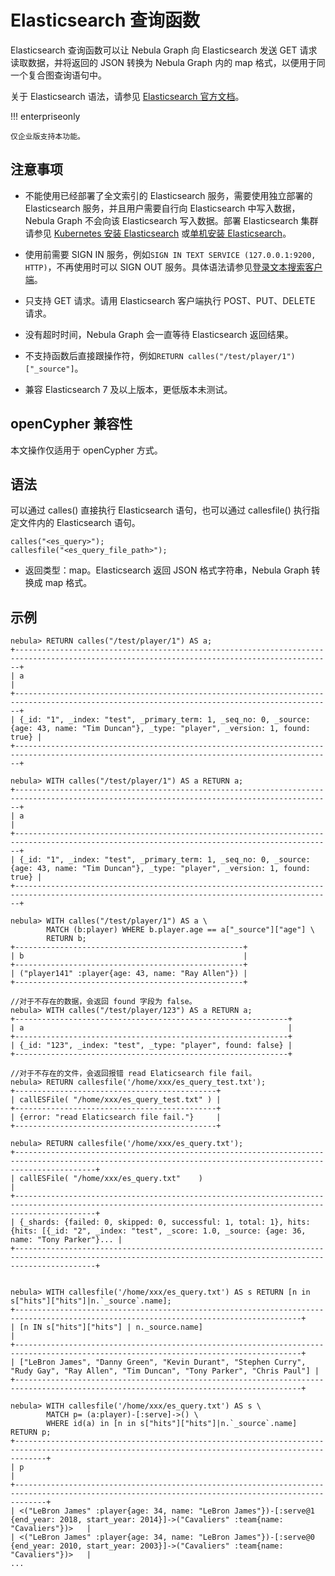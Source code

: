# Elasticsearch 查询函数

Elasticsearch 查询函数可以让 Nebula Graph 向 Elasticsearch 发送 GET 请求读取数据，并将返回的 JSON 转换为 Nebula Graph 内的 map 格式，以便用于同一个复合图查询语句中。

关于 Elasticsearch 语法，请参见 [Elasticsearch 官方文档](https://www.elastic.co/guide/en/elasticsearch/reference/current/search-your-data.html)。

!!! enterpriseonly

    仅企业版支持本功能。

## 注意事项

- 不能使用已经部署了全文索引的 Elasticsearch 服务，需要使用独立部署的 Elasticsearch 服务，并且用户需要自行向 Elasticsearch 中写入数据，Nebula Graph 不会向该 Elasticsearch 写入数据。部署 Elasticsearch 集群请参见 [Kubernetes 安装 Elasticsearch](https://www.elastic.co/guide/en/cloud-on-k8s/current/k8s-deploy-elasticsearch.html) 或[单机安装 Elasticsearch](https://www.elastic.co/guide/en/elasticsearch/reference/7.15/targz.html)。

- 使用前需要 SIGN IN 服务，例如`SIGN IN TEXT SERVICE (127.0.0.1:9200, HTTP)`，不再使用时可以 SIGN OUT 服务。具体语法请参见[登录文本搜索客户端](../../4.deployment-and-installation/6.deploy-text-based-index/2.deploy-es.md#_3)。

- 只支持 GET 请求。请用 Elasticsearch 客户端执行 POST、PUT、DELETE 请求。

- 没有超时时间，Nebula Graph 会一直等待 Elasticsearch 返回结果。

- 不支持函数后直接跟操作符，例如`RETURN calles("/test/player/1")["_source"]`。

- 兼容 Elasticsearch 7 及以上版本，更低版本未测试。

## openCypher 兼容性

本文操作仅适用于 openCypher 方式。

## 语法

可以通过 calles() 直接执行 Elasticsearch 语句，也可以通过 callesfile() 执行指定文件内的 Elasticsearch 语句。

```ngql
calles("<es_query>");
callesfile("<es_query_file_path>");
```

- 返回类型：map。Elasticsearch 返回 JSON 格式字符串，Nebula Graph 转换成 map 格式。

## 示例

```ngql
nebula> RETURN calles("/test/player/1") AS a;
+---------------------------------------------------------------------------------------------------------------------------------------------+
| a                                                                                                                                           |
+---------------------------------------------------------------------------------------------------------------------------------------------+
| {_id: "1", _index: "test", _primary_term: 1, _seq_no: 0, _source: {age: 43, name: "Tim Duncan"}, _type: "player", _version: 1, found: true} |
+---------------------------------------------------------------------------------------------------------------------------------------------+

nebula> WITH calles("/test/player/1") AS a RETURN a;
+---------------------------------------------------------------------------------------------------------------------------------------------+
| a                                                                                                                                           |
+---------------------------------------------------------------------------------------------------------------------------------------------+
| {_id: "1", _index: "test", _primary_term: 1, _seq_no: 0, _source: {age: 43, name: "Tim Duncan"}, _type: "player", _version: 1, found: true} |
+---------------------------------------------------------------------------------------------------------------------------------------------+

nebula> WITH calles("/test/player/1") AS a \
        MATCH (b:player) WHERE b.player.age == a["_source"]["age"] \
        RETURN b;
+---------------------------------------------------+
| b                                                 |
+---------------------------------------------------+
| ("player141" :player{age: 43, name: "Ray Allen"}) |
+---------------------------------------------------+

//对于不存在的数据，会返回 found 字段为 false。
nebula> WITH calles("/test/player/123") AS a RETURN a;
+-------------------------------------------------------------+
| a                                                           |
+-------------------------------------------------------------+
| {_id: "123", _index: "test", _type: "player", found: false} |
+-------------------------------------------------------------+

//对于不存在的文件，会返回报错 read Elaticsearch file fail。
nebula> RETURN callesfile('/home/xxx/es_query_test.txt');
+---------------------------------------------+
| callESFile( "/home/xxx/es_query_test.txt" ) |
+---------------------------------------------+
| {error: "read Elaticsearch file fail."}     |
+---------------------------------------------+

nebula> RETURN callesfile('/home/xxx/es_query.txt');
+--------------------------------------------------------------------------------------------------------------------------------------------------------------+
| callESFile( "/home/xxx/es_query.txt"    )                                                                                                                    |
+--------------------------------------------------------------------------------------------------------------------------------------------------------------+
| {_shards: {failed: 0, skipped: 0, successful: 1, total: 1}, hits: {hits: [{_id: "2", _index: "test", _score: 1.0, _source: {age: 36, name: "Tony Parker"}... |
+--------------------------------------------------------------------------------------------------------------------------------------------------------------+


nebula> WITH callesfile('/home/xxx/es_query.txt') AS s RETURN [n in s["hits"]["hits"]|n.`_source`.name];
+--------------------------------------------------------------------------------------------------------------------------------------+
| [n IN s["hits"]["hits"] | n._source.name]                                                                                            |
+--------------------------------------------------------------------------------------------------------------------------------------+
| ["LeBron James", "Danny Green", "Kevin Durant", "Stephen Curry", "Rudy Gay", "Ray Allen", "Tim Duncan", "Tony Parker", "Chris Paul"] |
+--------------------------------------------------------------------------------------------------------------------------------------+

nebula> WITH callesfile('/home/xxx/es_query.txt') AS s \
        MATCH p= (a:player)-[:serve]->() \
        WHERE id(a) in [n in s["hits"]["hits"]|n.`_source`.name] RETURN p;
+---------------------------------------------------------------------------------------------------------------------------------------------------+
| p                                                                                                                                                 |
+---------------------------------------------------------------------------------------------------------------------------------------------------+
| <("LeBron James" :player{age: 34, name: "LeBron James"})-[:serve@1 {end_year: 2018, start_year: 2014}]->("Cavaliers" :team{name: "Cavaliers"})>   |
| <("LeBron James" :player{age: 34, name: "LeBron James"})-[:serve@0 {end_year: 2010, start_year: 2003}]->("Cavaliers" :team{name: "Cavaliers"})>   |
...
```
